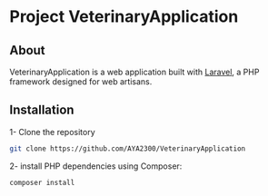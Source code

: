 # Project VeterinaryApplication
## About 
VeterinaryApplication is a web application built with [Laravel](https://laravel.com/), a PHP framework designed for web artisans. 
## Installation
1- Clone the repository
   ```bash
git clone https://github.com/AYA2300/VeterinaryApplication
```
2- install PHP dependencies using Composer:
```
composer install
```
